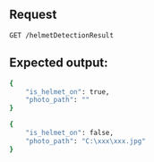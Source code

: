 ## Request
```http
GET /helmetDetectionResult
``` 
## Expected output:
```sh
{
    "is_helmet_on": true,
    "photo_path": ""
}
```
```sh
{
    "is_helmet_on": false,
    "photo_path": "C:\xxx\xxx.jpg"
}
```